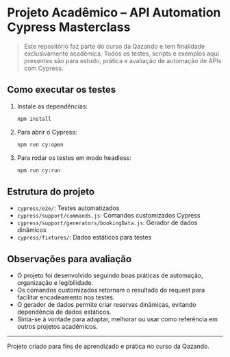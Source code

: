 
# Projeto Acadêmico – API Automation Cypress Masterclass

> Este repositório faz parte do curso da Qazando e tem finalidade exclusivamente acadêmica. Todos os testes, scripts e exemplos aqui presentes são para estudo, prática e avaliação de automação de APIs com Cypress.

## Como executar os testes

1. Instale as dependências:
   ```bash
   npm install
   ```
2. Para abrir o Cypress:
   ```bash
   npm run cy:open
   ```
3. Para rodar os testes em modo headless:
   ```bash
   npm run cy:run
   ```

## Estrutura do projeto
- `cypress/e2e/`: Testes automatizados
- `cypress/support/commands.js`: Comandos customizados Cypress
- `cypress/support/generators/bookingData.js`: Gerador de dados dinâmicos
- `cypress/fixtures/`: Dados estáticos para testes

## Observações para avaliação
- O projeto foi desenvolvido seguindo boas práticas de automação, organização e legibilidade.
- Os comandos customizados retornam o resultado do request para facilitar encadeamento nos testes.
- O gerador de dados permite criar reservas dinâmicas, evitando dependência de dados estáticos.
- Sinta-se à vontade para adaptar, melhorar ou usar como referência em outros projetos acadêmicos.

---

Projeto criado para fins de aprendizado e prática no curso da Qazando.
